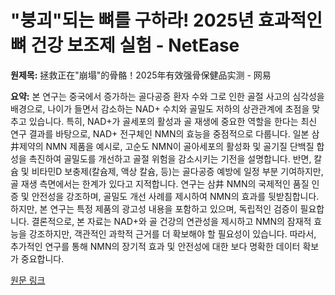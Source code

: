 # "붕괴"되는 뼈를 구하라! 2025년 효과적인 뼈 건강 보조제 실험 - NetEase

**원제목:** 拯救正在&quot;崩塌&quot;的骨骼！2025年有效强骨保健品实测 - 网易

**요약:** 본 연구는 중국에서 증가하는 골다공증 환자 수와 그로 인한 골절 사고의 심각성을 배경으로,  나이가 들면서 감소하는 NAD+ 수치와 골밀도 저하의 상관관계에 초점을 맞추고 있습니다.  특히,  NAD+가 골세포의 활성과 골 재생에 중요한 역할을 한다는 최신 연구 결과를 바탕으로,  NAD+ 전구체인 NMN의 효능을 중점적으로 다룹니다.  일본 삼井제약의 NMN 제품을 예시로,  고순도 NMN이  골아세포의 활성화 및 골기질 단백질 합성을 촉진하여 골밀도를 개선하고 골절 위험을 감소시키는 기전을 설명합니다.  반면,  칼슘 및 비타민D 보충제(칼슘제, 액상 칼슘,  등)는  골다공증 예방에 일정 부분 기여하지만,  골 재생 측면에서는 한계가 있다고 지적합니다.  연구는  삼井 NMN의  국제적인 품질 인증 및 안전성을 강조하며,  골밀도 개선 사례를 제시하여 NMN의 효과를 뒷받침합니다. 하지만, 본 연구는 특정 제품의 광고성 내용을 포함하고 있으며, 독립적인 검증이 필요합니다.  결론적으로,  본 자료는  NAD+와 골 건강의 연관성을 제시하고 NMN의 잠재적 효능을 강조하지만, 객관적인 과학적 근거를 더 확보해야 할 필요성이 있습니다.  따라서,  추가적인 연구를 통해  NMN의 장기적 효과 및 안전성에 대한 보다 명확한 데이터 확보가 중요합니다.

[원문 링크](https://www.163.com/dy/article/K560NM810550FRAZ.html)
